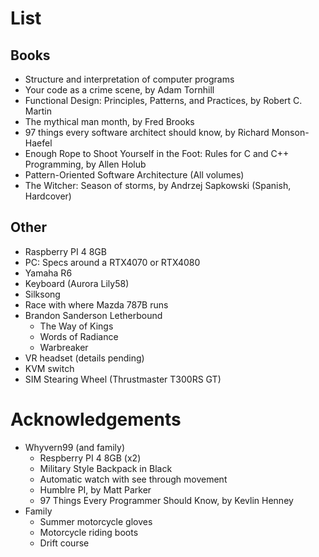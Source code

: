 # List

## Books

- Structure and interpretation of computer programs
- Your code as a crime scene, by Adam Tornhill
- Functional Design: Principles, Patterns, and Practices, by Robert C. Martin
- The mythical man month, by Fred Brooks
- 97 things every software architect should know, by Richard Monson-Haefel
- Enough Rope to Shoot Yourself in the Foot: Rules for C and C++ Programming, by Allen Holub
- Pattern-Oriented Software Architecture (All volumes)
- The Witcher: Season of storms, by Andrzej Sapkowski (Spanish, Hardcover)

## Other

- Raspberry PI 4 8GB
- PC: Specs around a RTX4070 or RTX4080
- Yamaha R6
- Keyboard (Aurora Lily58)
- Silksong
- Race with where Mazda 787B runs
- Brandon Sanderson Letherbound
    - The Way of Kings
    - Words of Radiance
    - Warbreaker
- VR headset (details pending)
- KVM switch
- SIM Stearing Wheel (Thrustmaster T300RS GT)

# Acknowledgements

- Whyvern99 (and family)
    - Respberry PI 4 8GB (x2)
    - Military Style Backpack in Black
    - Automatic watch with see through movement
    - Humblre PI, by Matt Parker
    - 97 Things Every Programmer Should Know, by Kevlin Henney
- Family
    - Summer motorcycle gloves
    - Motorcycle riding boots
    - Drift course
